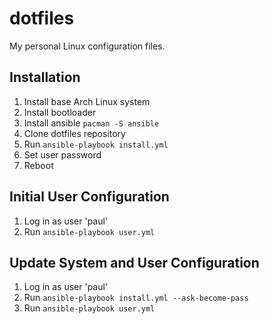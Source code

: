 # dotfiles

My personal Linux configuration files.

## Installation

1. Install base Arch Linux system
2. Install bootloader
3. Install ansible `pacman -S ansible`
4. Clone dotfiles repository
5. Run `ansible-playbook install.yml`
6. Set user password
7. Reboot

## Initial User Configuration
1. Log in as user 'paul'
2. Run `ansible-playbook user.yml`


## Update System and User Configuration
1. Log in as user 'paul'
2. Run `ansible-playbook install.yml --ask-become-pass`
3. Run `ansible-playbook user.yml`
